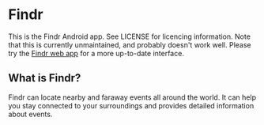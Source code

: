 # Findr

This is the Findr Android app. See LICENSE for licencing information.
Note that this is currently unmaintained, and probably doesn't work well. Please try the [Findr web app](https://github.com/TotalVerb/findr-web) for a more up-to-date interface.

## What is Findr?

Findr can locate nearby and faraway events all around the world. It can help you stay connected to your surroundings and provides detailed information about events.
